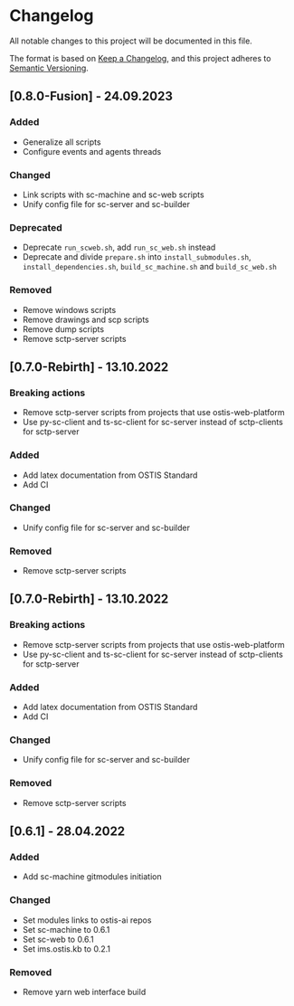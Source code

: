 # Changelog
All notable changes to this project will be documented in this file.

The format is based on [Keep a Changelog](https://keepachangelog.com/en/1.0.0/),
and this project adheres to [Semantic Versioning](https://semver.org/spec/v2.0.0.html).

## [0.8.0-Fusion] - 24.09.2023
### Added
- Generalize all scripts
- Configure events and agents threads

### Changed
- Link scripts with sc-machine and sc-web scripts
- Unify config file for sc-server and sc-builder

### Deprecated
- Deprecate `run_scweb.sh`, add `run_sc_web.sh` instead
- Deprecate and divide `prepare.sh` into `install_submodules.sh`, `install_dependencies.sh`, `build_sc_machine.sh` and `build_sc_web.sh`

### Removed
- Remove windows scripts
- Remove drawings and scp scripts
- Remove dump scripts
- Remove sctp-server scripts

## [0.7.0-Rebirth] - 13.10.2022
### Breaking actions
- Remove sctp-server scripts from projects that use ostis-web-platform
- Use py-sc-client and ts-sc-client for sc-server instead of sctp-clients for sctp-server

### Added
- Add latex documentation from OSTIS Standard
- Add CI

### Changed
- Unify config file for sc-server and sc-builder

### Removed
- Remove sctp-server scripts


## [0.7.0-Rebirth] - 13.10.2022
### Breaking actions
- Remove sctp-server scripts from projects that use ostis-web-platform
- Use py-sc-client and ts-sc-client for sc-server instead of sctp-clients for sctp-server

### Added
- Add latex documentation from OSTIS Standard
- Add CI

### Changed
- Unify config file for sc-server and sc-builder

### Removed
- Remove sctp-server scripts

## [0.6.1] - 28.04.2022
### Added
- Add sc-machine gitmodules initiation

### Changed
- Set modules links to ostis-ai repos
- Set sc-machine to 0.6.1
- Set sc-web to 0.6.1
- Set ims.ostis.kb to 0.2.1

### Removed
- Remove yarn web interface build
